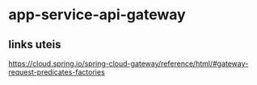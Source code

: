# app-service-api-gateway

## links uteis

https://cloud.spring.io/spring-cloud-gateway/reference/html/#gateway-request-predicates-factories

